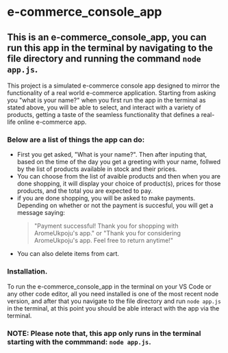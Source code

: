 # e-commerce_console_app

## This is an e-commerce_console_app, you can run this app in the terminal by navigating to the file directory and running the command `node app.js`.

This project is a simulated e-commerce console app designed to mirror the functionality of a real world e-commerce application. Starting from asking you "what is your name?" when you first run the app in the terminal as stated above, you will be able to select, and interact with a variety of products, getting a taste of the seamless functionality that defines a real-life online e-commerce app.

### Below are a list of things the app can do:

- First you get asked, "What is your name?". Then after inputing that, based on the time of the day you get a greeting with your name, follwed by the list of products available in stock and their prices.
- You can choose from the list of avaible products and then when you are done shopping, it will display your choice of product(s), prices for those products, and the total you are expected to pay.
- if you are done shopping, you will be asked to make payments. Depending on whether or not the payment is succesful, you will get a message saying:
  > "Payment successful! Thank you for shopping with AromeUkpoju's app." or "Thank you for considering AromeUkpoju's app. Feel free to return anytime!"
* You can also delete items from cart.

### Installation.

To run the e-commerce_console_app in the terminal on your VS Code or any other code editor, all you need installed is one of the most recent node version, and after that you navigate to the file directory and run `node app.js` in the terminal, at this point you should be able interact with the app via the terminal.

### NOTE: Please note that, this app only runs in the terminal starting with the commmand: `node app.js`.
